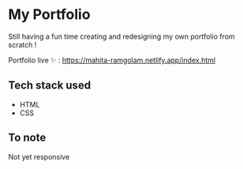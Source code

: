 # My Portfolio

Still having a fun time creating and redesigning my own portfolio from scratch !

Portfolio live ✨ : https://mahita-ramgolam.netlify.app/index.html <p>

## Tech stack used

- HTML
- CSS
  
## To note
  
Not yet responsive
